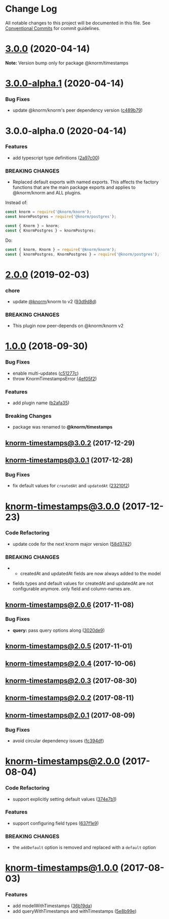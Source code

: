 # Change Log

All notable changes to this project will be documented in this file.
See [Conventional Commits](https://conventionalcommits.org) for commit guidelines.

# [3.0.0](https://github.com/knorm/knorm/compare/@knorm/timestamps@3.0.0-alpha.1...@knorm/timestamps@3.0.0) (2020-04-14)

**Note:** Version bump only for package @knorm/timestamps





# [3.0.0-alpha.1](https://github.com/knorm/knorm/compare/@knorm/timestamps@3.0.0-alpha.0...@knorm/timestamps@3.0.0-alpha.1) (2020-04-14)


### Bug Fixes

* update @knorm/knorm's peer dependency version ([c489b79](https://github.com/knorm/knorm/commit/c489b79e1b46efe92b2a483b6ddd7a80e5f27152))





# 3.0.0-alpha.0 (2020-04-14)


### Features

* add typescript type definitions ([2a97c00](https://github.com/knorm/knorm/commit/2a97c006725f8f79f744870f7ec7abeff6caa9f5))


### BREAKING CHANGES

* Replaced default exports with named exports. This
affects the factory functions that are the main package exports and
applies to @knorm/knorm and ALL plugins.

Instead of:

```js
const knorm = require('@knorm/knorm');
const knormPostgres = require('@knorm/postgres');

const { Knorm } = knorm;
const { KnormPostgres } = knormPostgres;
```

Do:

```js
const { knorm, Knorm } = require('@knorm/knorm');
const { knormPostgres, KnormPostgres } = require('@knorm/postgres');
```





# [2.0.0](https://github.com/knorm/timestamps/compare/v1.0.0...v2.0.0) (2019-02-03)


### chore

* update [@knorm](https://github.com/knorm)/knorm to v2 ([93d9d8d](https://github.com/knorm/timestamps/commit/93d9d8d))


### BREAKING CHANGES

* This plugin now peer-depends on @knorm/knorm v2

<a name="1.0.0"></a>
# [1.0.0](https://github.com/knorm/timestamps/compare/v3.0.2-old...v1.0.0) (2018-09-30)


### Bug Fixes

* enable multi-updates ([c51277c](https://github.com/knorm/timestamps/commit/c51277c))
* throw KnormTimestampsError ([4ef05f2](https://github.com/knorm/timestamps/commit/4ef05f2))


### Features

* add plugin name ([b2afa35](https://github.com/knorm/timestamps/commit/b2afa35))


### Breaking Changes

* package was renamed to **@knorm/timestamps**


<a name="3.0.2-old"></a>
## [knorm-timestamps@3.0.2](https://github.com/knorm/timestamps/compare/v3.0.2...v3.0.2-old) (2017-12-29)



<a name="3.0.1-old"></a>
## [knorm-timestamps@3.0.1](https://github.com/knorm/timestamps/compare/v3.0.1...v3.0.1-old) (2017-12-28)


### Bug Fixes

* fix default values for `createdAt` and `updatedAt` ([23210f2](https://github.com/knorm/timestamps/commit/23210f2))



<a name="3.0.0-old"></a>
# [knorm-timestamps@3.0.0](https://github.com/knorm/timestamps/compare/v3.0.0...v3.0.0-old) (2017-12-23)


### Code Refactoring

* update code for the next knorm major version ([58d3742](https://github.com/knorm/timestamps/commit/58d3742))


### BREAKING CHANGES

* - createdAt and updatedAt fields are now always added to the model
- fields types and default values for createdAt and updatedAt are
  not configurable anymore. only field and column-names are.



<a name="2.0.6-old"></a>
## [knorm-timestamps@2.0.6](https://github.com/knorm/timestamps/compare/v2.0.6...v2.0.6-old) (2017-11-08)


### Bug Fixes

* **query:** pass query options along ([3020de9](https://github.com/knorm/timestamps/commit/3020de9))



<a name="2.0.5-old"></a>
## [knorm-timestamps@2.0.5](https://github.com/knorm/timestamps/compare/v2.0.5...v2.0.5-old) (2017-11-01)



<a name="2.0.4-old"></a>
## [knorm-timestamps@2.0.4](https://github.com/knorm/timestamps/compare/v2.0.4...v2.0.4-old) (2017-10-06)



<a name="2.0.3-old"></a>
## [knorm-timestamps@2.0.3](https://github.com/knorm/timestamps/compare/v2.0.3...v2.0.3-old) (2017-08-30)



<a name="2.0.2-old"></a>
## [knorm-timestamps@2.0.2](https://github.com/knorm/timestamps/compare/v2.0.2...v2.0.2-old) (2017-08-11)



<a name="2.0.1-old"></a>
## [knorm-timestamps@2.0.1](https://github.com/knorm/timestamps/compare/v2.0.1...v2.0.1-old) (2017-08-09)


### Bug Fixes

* avoid circular dependency issues ([fc394df](https://github.com/knorm/timestamps/commit/fc394df))



<a name="2.0.0-old"></a>
# [knorm-timestamps@2.0.0](https://github.com/knorm/timestamps/compare/v2.0.0...v2.0.0-old) (2017-08-04)


### Code Refactoring

* support explicitly setting default values ([374e7b1](https://github.com/knorm/timestamps/commit/374e7b1))


### Features

* support configuring field types ([637f1e9](https://github.com/knorm/timestamps/commit/637f1e9))


### BREAKING CHANGES

* the `addDefault` option is removed and replaced
with a `default` option



<a name="1.0.0-old"></a>
# [knorm-timestamps@1.0.0](https://github.com/knorm/timestamps/compare/v1.0.0...v1.0.0-old) (2017-08-03)


### Features

* add modelWithTimestamps ([36b19da](https://github.com/knorm/timestamps/commit/36b19da))
* add queryWithTimestamps and withTimestamps ([5e8b99e](https://github.com/knorm/timestamps/commit/5e8b99e))
